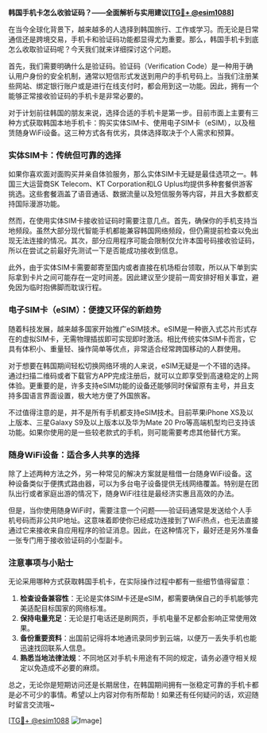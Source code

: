 **韩国手机卡怎么收验证码？——全面解析与实用建议[[TG💪+ @esim1088](https://t.me/s/esim1088)]**

在当今全球化背景下，越来越多的人选择到韩国旅行、工作或学习。而无论是日常通信还是跨境交易，手机卡和验证码功能都显得尤为重要。那么，韩国手机卡到底怎么收取验证码呢？今天我们就来详细探讨这个问题。

首先，我们需要明确什么是验证码。验证码（Verification Code）是一种用于确认用户身份的安全机制，通常以短信形式发送到用户的手机号码上。当我们注册某些网站、绑定银行账户或是进行在线支付时，都会用到这一功能。因此，拥有一个能够正常接收验证码的手机卡是非常必要的。

对于计划前往韩国的朋友来说，选择合适的手机卡是第一步。目前市面上主要有三种方式获取韩国本地手机卡：购买实体SIM卡、使用电子SIM卡（eSIM），以及租赁随身WiFi设备。这三种方式各有优劣，具体选择取决于个人需求和预算。

### 实体SIM卡：传统但可靠的选择

如果你喜欢面对面购买并亲自体验服务，那么实体SIM卡无疑是最佳选项之一。韩国三大运营商SK Telecom、KT Corporation和LG Uplus均提供多种套餐供游客挑选。这些套餐涵盖了语音通话、数据流量以及短信服务等内容，并且大多数都支持国际漫游功能。

然而，在使用实体SIM卡接收验证码时需要注意几点。首先，确保你的手机支持当地频段。虽然大部分现代智能手机都能兼容韩国网络频段，但仍需提前检查以免出现无法连接的情况。其次，部分应用程序可能会限制仅允许本国号码接收验证码，所以在尝试之前最好先测试一下是否能成功接收到信息。

此外，由于实体SIM卡需要邮寄至国内或者直接在机场柜台领取，所以从下单到实际拿到卡片之间可能存在一定时间差。因此建议至少提前一周安排好相关事宜，避免因为临时抱佛脚而耽误行程。

### 电子SIM卡（eSIM）：便捷又环保的新趋势

随着科技发展，越来越多国家开始推广eSIM技术。eSIM是一种嵌入式芯片形式存在的虚拟SIM卡，无需物理插拔即可实现即时激活。相比传统实体SIM卡而言，它具有体积小、重量轻、操作简单等优点，非常适合经常跨国移动的人群使用。

对于想要在韩国期间轻松切换网络环境的人来说，eSIM无疑是一个不错的选择。通过扫描二维码或者下载官方APP完成注册后，就可以立即享受到高速稳定的上网体验。更重要的是，许多支持eSIM功能的设备还能够同时保留原有主号，并且支持多国语言界面设置，极大地方便了外国旅客。

不过值得注意的是，并不是所有手机都支持eSIM技术。目前苹果iPhone XS及以上版本、三星Galaxy S9及以上版本以及华为Mate 20 Pro等高端机型均已支持该功能。如果你使用的是一些较老款式的手机，则可能需要考虑其他替代方案。

### 随身WiFi设备：适合多人共享的选择

除了上述两种方法之外，另一种常见的解决方案就是租借一台随身WiFi设备。这种设备类似于便携式路由器，可以为多台电子设备提供无线网络覆盖。特别是在团队出行或者家庭出游的情况下，随身WiFi往往是最经济实惠且高效的办法。

但是，当你使用随身WiFi时，需要注意一个问题——验证码通常是发送给个人手机号码而非公共IP地址。这意味着即使你已经成功连接到了WiFi热点，也无法直接通过它来接收来自应用程序的验证消息。因此，在这种情况下，最好还是另外准备一张专门用于接收验证码的小型副卡。

### 注意事项与小贴士

无论采用哪种方式获取韩国手机卡，在实际操作过程中都有一些细节值得留意：

1. **检查设备兼容性**：无论是实体SIM卡还是eSIM，都需要确保自己的手机能够完美适配目标国家的网络标准。
2. **保持电量充足**：无论是打电话还是刷网页，手机电量不足都会影响正常使用效果。
3. **备份重要资料**：出国前记得将本地通讯录同步到云端，以便万一丢失手机也能迅速找回联系人信息。
4. **熟悉当地法律法规**：不同地区对手机卡用途有不同的规定，请务必遵守相关规定以免造成不必要的麻烦。

总之，无论你是短期访问还是长期居住，在韩国期间拥有一张稳定可靠的手机卡都是必不可少的事情。希望以上内容对你有所帮助！如果还有任何疑问的话，欢迎随时留言交流哦~

[[TG💪+ @esim1088](https://t.me/s/esim1088) ![Image](https://i.postimg.cc/4NQfJmqS/Snipaste-2025-05-13-00-14-12.png)]